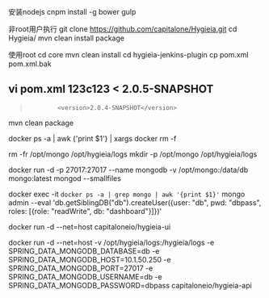 安装nodejs
cnpm install -g bower gulp

非root用户执行
git clone https://github.com/capitalone/Hygieia.git
cd Hygieia/
mvn clean install package

使用root
cd core 
mvn clean install
cd hygieia-jenkins-plugin
cp pom.xml pom.xml.bak

vi pom.xml
123c123
<             <version>2.0.5-SNAPSHOT</version>
---
>             <version>2.0.4-SNAPSHOT</version>

mvn clean package 

docker ps -a | awk {'print $1'} | xargs docker rm -f

rm -fr /opt/mongo /opt/hygieia/logs
mkdir -p /opt/mongo /opt/hygieia/logs

docker run -d -p 27017:27017 --name mongodb -v /opt/mongo:/data/db mongo:latest  mongod --smallfiles

docker exec -it `docker ps -a | grep mongo | awk '{print $1}'` mongo admin --eval 'db.getSiblingDB("db").createUser({user: "db", pwd: "dbpass", roles: [{role: "readWrite", db: "dashboard"}]})'


docker run -d --net=host capitaloneio/hygieia-ui

docker run -d --net=host -v /opt/hygieia/logs:/hygieia/logs -e SPRING_DATA_MONGODB_DATABASE=db -e SPRING_DATA_MONGODB_HOST=10.1.50.250 -e SPRING_DATA_MONGODB_PORT=27017 -e SPRING_DATA_MONGODB_USERNAME=db -e SPRING_DATA_MONGODB_PASSWORD=dbpass capitaloneio/hygieia-api  








           
